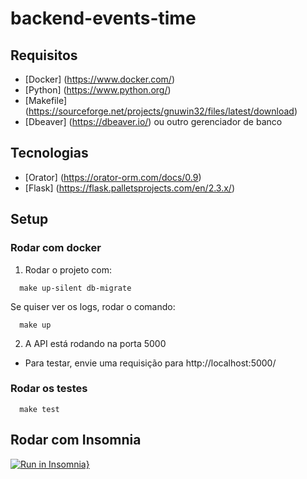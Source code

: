 # backend-events-time

## Requisitos
- [Docker] (https://www.docker.com/)
- [Python] (https://www.python.org/)
- [Makefile] (https://sourceforge.net/projects/gnuwin32/files/latest/download)
- [Dbeaver] (https://dbeaver.io/) ou outro gerenciador de banco

## Tecnologias
- [Orator] (https://orator-orm.com/docs/0.9)
- [Flask] (https://flask.palletsprojects.com/en/2.3.x/)

## Setup

### Rodar com docker

1. Rodar o projeto com:
```
  make up-silent db-migrate
```
Se quiser ver os logs, rodar o comando:
```
  make up
```
2. A API está rodando na porta 5000
  - Para testar, envie uma requisição para http://localhost:5000/

### Rodar os testes
```
  make test
```

## Rodar com Insomnia
[![Run in Insomnia}](https://insomnia.rest/images/run.svg)](https://insomnia.rest/run/?label=Events%20Time%20API&uri=https%3A%2F%2Fraw.githubusercontent.com%2Fvictorkoji%2Fbackend-events-time%2Fmain%2Finsomnia_api.json%3Ftoken%3DGHSAT0AAAAAACD4GJIJDDBPLTDB7LZG3K2IZERBT4Q)
